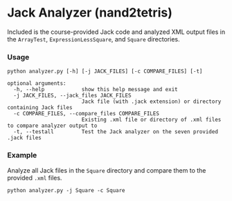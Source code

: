 # Jack Analyzer (nand2tetris)

Included is the course-provided Jack code and analyzed XML output files in the ```ArrayTest```, ```ExpressionLessSquare```, and ```Square``` directories.

### Usage
```
python analyzer.py [-h] [-j JACK_FILES] [-c COMPARE_FILES] [-t]

optional arguments:
  -h, --help            show this help message and exit
  -j JACK_FILES, --jack_files JACK_FILES
                        Jack file (with .jack extension) or directory containing Jack files
  -c COMPARE_FILES, --compare_files COMPARE_FILES
                        Existing .xml file or directory of .xml files to compare analyzer output to
  -t, --testall         Test the Jack analyzer on the seven provided .jack files
```

### Example
Analyze all Jack files in the ```Square``` directory and compare them to the provided ```.xml``` files.
```
python analyzer.py -j Square -c Square
```
